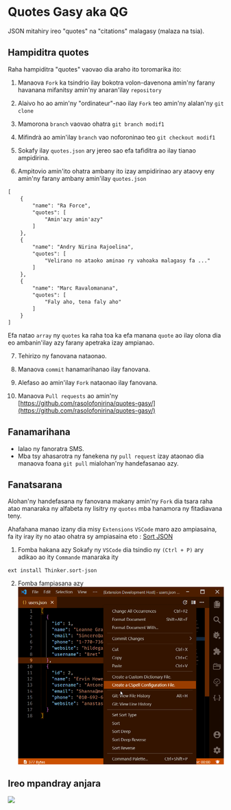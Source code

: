# Quotes Gasy aka QG

JSON mitahiry ireo "quotes" na "citations" malagasy (malaza na tsia).

## Hampiditra quotes

Raha hampiditra "quotes" vaovao dia araho ito toromarika ito:

1. Manaova `Fork` ka tsindrio ilay bokotra volon-davenona amin'ny farany havanana mifanitsy amin'ny anaran'ilay `repository`
2. Alaivo ho ao amin'ny "ordinateur"-nao ilay `Fork` teo amin'ny alalan'ny `git clone`

3. Mamorona `branch` vaovao ohatra `git branch modif1`

4. Mifindrà ao amin'ilay `branch` vao noforoninao teo `git checkout modif1`

5. Sokafy ilay `quotes.json` ary jereo sao efa tafiditra ao ilay tianao ampidirina.

6. Ampitovio amin'ito ohatra ambany ito izay ampidirinao ary ataovy eny amin'ny farany ambany amin'ilay `quotes.json`

```
[
    {
        "name": "Ra Force",
        "quotes": [
            "Amin'azy amin'azy"
        ]
    },
    {
        "name": "Andry Nirina Rajoelina",
        "quotes": [
            "Velirano no ataoko aminao ry vahoaka malagasy fa ..."
        ]
    },
    {
        "name": "Marc Ravalomanana",
        "quotes": [
            "Faly aho, tena faly aho"
        ]
    }
]
```

Efa natao `array` ny `quotes` ka raha toa ka efa manana `quote` ao ilay olona dia eo ambanin'ilay azy farany apetraka izay ampianao.

7. Tehirizo ny fanovana nataonao.

8. Manaova `commit` hanamarihanao ilay fanovana.

9. Alefaso ao amin'ilay `Fork` nataonao ilay fanovana.

10. Manaova `Pull requests` ao amin'ny [https://github.com/rasolofonirina/quotes-gasy/](https://github.com/rasolofonirina/quotes-gasy/)

## Fanamarihana

- Ialao ny fanoratra SMS.
- Mba tsy ahasarotra ny fanekena ny `pull request` izay ataonao dia manaova foana `git pull` mialohan'ny handefasanao azy.

## Fanatsarana

Alohan'ny handefasana ny fanovana makany amin'ny `Fork` dia tsara raha atao manaraka ny alfabeta ny lisitry ny `quotes` mba hanamora ny fitadiavana teny.

Ahafahana manao izany dia misy `Extensions` `VSCode` maro azo ampiasaina, fa ity iray ity no atao ohatra sy ampiasaina eto : [Sort JSON](https://marketplace.visualstudio.com/items?itemName=Thinker.sort-json)

1. Fomba hakana azy
   Sokafy ny `VSCode` dia tsindio ny `(Ctrl + P)` ary adikao ao ity `Commande` manaraka ity

```
ext install Thinker.sort-json
```

2. Fomba fampiasana azy
   ![preview](./images/preview.gif)

## Ireo mpandray anjara

<a href="https://github.com/rasolofonirina/quotes-gasy/graphs/contributors">
  <img src="https://contrib.rocks/image?repo=rasolofonirina/quotes-gasy" />
</a>
